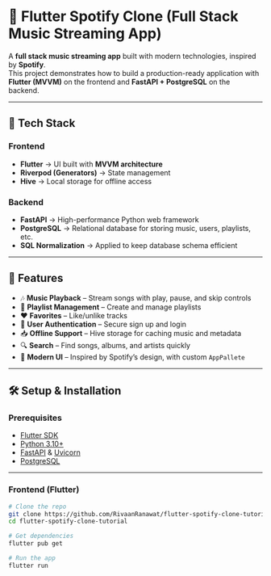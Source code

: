 # 🎵 Flutter Spotify Clone (Full Stack Music Streaming App)

A **full stack music streaming app** built with modern technologies, inspired by **Spotify**.  
This project demonstrates how to build a production-ready application with **Flutter (MVVM)** on the frontend and **FastAPI + PostgreSQL** on the backend.

---

## 🚀 Tech Stack

### Frontend
- **Flutter** → UI built with **MVVM architecture**
- **Riverpod (Generators)** → State management
- **Hive** → Local storage for offline access

### Backend
- **FastAPI** → High-performance Python web framework
- **PostgreSQL** → Relational database for storing music, users, playlists, etc.
- **SQL Normalization** → Applied to keep database schema efficient

---

## 📱 Features

- 🎶 **Music Playback** – Stream songs with play, pause, and skip controls  
- 📂 **Playlist Management** – Create and manage playlists  
- ❤️ **Favorites** – Like/unlike tracks  
- 👤 **User Authentication** – Secure sign up and login  
- 📥 **Offline Support** – Hive storage for caching music and metadata  
- 🔍 **Search** – Find songs, albums, and artists quickly  
- 🎨 **Modern UI** – Inspired by Spotify’s design, with custom `AppPallete`  

---

## 🛠️ Setup & Installation

### Prerequisites
- [Flutter SDK](https://docs.flutter.dev/get-started/install)  
- [Python 3.10+](https://www.python.org/downloads/)  
- [FastAPI](https://fastapi.tiangolo.com/) & [Uvicorn](https://www.uvicorn.org/)  
- [PostgreSQL](https://www.postgresql.org/download/)  

---

### Frontend (Flutter)
```bash
# Clone the repo
git clone https://github.com/RivaanRanawat/flutter-spotify-clone-tutorial.git
cd flutter-spotify-clone-tutorial

# Get dependencies
flutter pub get

# Run the app
flutter run
